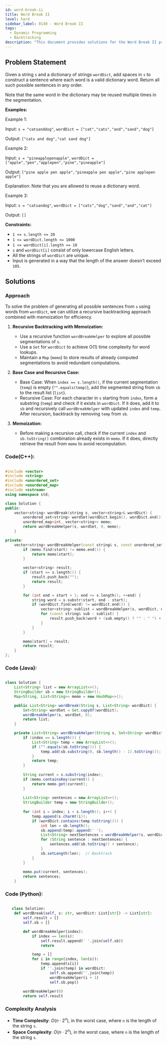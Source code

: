 ```yaml
---
id: word-break-ii
title: Word Break II
level: hard
sidebar_label: 0140 - Word Break II
tags:
  - Dynamic Programming
  - Backtracking
description: "This document provides solutions for the Word Break II problem."
---
```


## Problem Statement

Given a string `s` and a dictionary of strings `wordDict`, add spaces in `s` to construct a sentence where each word is a valid dictionary word. Return all such possible sentences in any order.

Note that the same word in the dictionary may be reused multiple times in the segmentation.

**Examples:**

Example 1:

Input: `s = "catsanddog"`, `wordDict = ["cat","cats","and","sand","dog"]`

Output: `["cats and dog","cat sand dog"]`

Example 2:

Input: `s = "pineapplepenapple"`, `wordDict = ["apple","pen","applepen","pine","pineapple"]`

Output: `["pine apple pen apple","pineapple pen apple","pine applepen apple"]`

Explanation: Note that you are allowed to reuse a dictionary word.

Example 3:

Input: `s = "catsandog"`, `wordDict = ["cats","dog","sand","and","cat"]`

Output: `[]`

**Constraints:**

- `1 <= s.length <= 20`
- `1 <= wordDict.length <= 1000`
- `1 <= wordDict[i].length <= 10`
- `s` and `wordDict[i]` consist of only lowercase English letters.
- All the strings of `wordDict` are unique.
- Input is generated in a way that the length of the answer doesn't exceed `105`.

## Solutions

### Approach

To solve the problem of generating all possible sentences from `s` using words from `wordDict`, we can utilize a recursive backtracking approach combined with memoization for efficiency.

1. **Recursive Backtracking with Memoization:**
   - Use a recursive function `wordBreakHelper` to explore all possible segmentations of `s`.
   - Use a `Set` for `wordDict` to achieve O(1) time complexity for word lookups.
   - Maintain a `Map` (`memo`) to store results of already computed segmentations to avoid redundant computations.
   
2. **Base Case and Recursive Case:**
   - Base Case: When `index == s.length()`, if the current segmentation (`temp`) is empty (`"".equals(temp)`), add the segmented string from `sb` to the result list (`list`).
   - Recursive Case: For each character in `s` starting from `index`, form a substring (`temp`) and check if it exists in `wordDict`. If it does, add it to `sb` and recursively call `wordBreakHelper` with updated `index` and `temp`. After recursion, backtrack by removing `temp` from `sb`.

3. **Memoization:**
   - Before making a recursive call, check if the current `index` and `sb.toString()` combination already exists in `memo`. If it does, directly retrieve the result from `memo` to avoid recomputation.
  
### Code(C++):

```cpp

#include <vector>
#include <string>
#include <unordered_set>
#include <unordered_map>
#include <sstream>
using namespace std;

class Solution {
public:
    vector<string> wordBreak(string s, vector<string>& wordDict) {
        unordered_set<string> wordSet(wordDict.begin(), wordDict.end());
        unordered_map<int, vector<string>> memo;
        return wordBreakHelper(s, wordSet, 0, memo);
    }

private:
    vector<string> wordBreakHelper(const string& s, const unordered_set<string>& wordDict, int start, unordered_map<int, vector<string>>& memo) {
        if (memo.find(start) != memo.end()) {
            return memo[start];
        }

        vector<string> result;
        if (start == s.length()) {
            result.push_back("");
            return result;
        }

        for (int end = start + 1; end <= s.length(); ++end) {
            string word = s.substr(start, end - start);
            if (wordDict.find(word) != wordDict.end()) {
                vector<string> sublist = wordBreakHelper(s, wordDict, end, memo);
                for (const string& sub : sublist) {
                    result.push_back(word + (sub.empty() ? "" : " ") + sub);
                }
            }
        }

        memo[start] = result;
        return result;
    }
};

```
  

### Code (Java): 

```java

class Solution {
    List<String> list = new ArrayList<>();
    StringBuilder sb = new StringBuilder();
    Map<String, List<String>> memo = new HashMap<>();

    public List<String> wordBreak(String s, List<String> wordDict) {
        Set<String> wordSet = Set.copyOf(wordDict);
        wordBreakHelper(s, wordSet, 0);
        return list;
    }

    private List<String> wordBreakHelper(String s, Set<String> wordDict, int index) {
        if (index == s.length()) {
            List<String> temp = new ArrayList<>();
            if ("".equals(sb.toString())) {
                temp.add(sb.substring(0, sb.length() - 1).toString());
            }
            return temp;
        }
        
        String current = s.substring(index);
        if (memo.containsKey(current)) {
            return memo.get(current);
        }
        
        List<String> sentences = new ArrayList<>();
        StringBuilder temp = new StringBuilder();
        
        for (int i = index; i < s.length(); i++) {
            temp.append(s.charAt(i));
            if (wordDict.contains(temp.toString())) {
                int len = sb.length();
                sb.append(temp).append(' ');
                List<String> nextSentences = wordBreakHelper(s, wordDict, i + 1);
                for (String sentence : nextSentences) {
                    sentences.add(sb.toString() + sentence);
                }
                sb.setLength(len);  // Backtrack
            }
        }
        
        memo.put(current, sentences);
        return sentences;
    }
```

### Code (Python): 

```python

   class Solution:
    def wordBreak(self, s: str, wordDict: List[str]) -> List[str]:
        self.result = []
        self.sb = []

        def wordBreakHelper(index):
            if index == len(s):
                self.result.append(' '.join(self.sb))
                return

            temp = []
            for i in range(index, len(s)):
                temp.append(s[i])
                if ''.join(temp) in wordDict:
                    self.sb.append(''.join(temp))
                    wordBreakHelper(i + 1)
                    self.sb.pop()
        
        wordBreakHelper(0)
        return self.result
``` 

### Complexity Analysis

- **Time Complexity**:  $O(n⋅2^n)$, in the worst case, where `n` is the length of the string `s`.
- **Space Complexity**:  $O(n⋅2^n)$, in the worst case, where `n` is the length of the string `s`.
